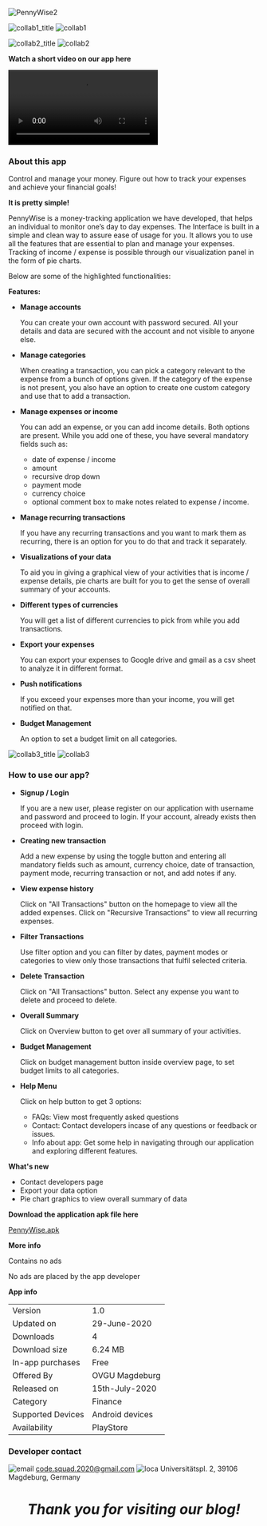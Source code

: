

![PennyWise2](uploads/441a102ab59a032808f745f45a0edb60/PennyWise2.png)
													 
![collab1_title](uploads/85b615efc84d61454df02e4495f0ac99/collab1_title.png)
![collab1](uploads/aa361ec5296056f82a5bf0b38695e5ef/collab1.png)

![collab2_title](uploads/bc98a575e892f048fe55615fbe1bcafe/collab2_title.png)
![collab2](uploads/6c96d41002722ff2674b805618c2556e/collab2.png)

**Watch a short video on our app here**

![PennyWise](uploads/401174aab90445865404199123b8340c/PennyWise.mp4)

### About this app

Control and manage your money. Figure out how to track your expenses and achieve your financial goals!

**It is pretty simple!**

PennyWise is a money-tracking application we have developed, that helps an individual to monitor one’s day to day expenses. The Interface is built in a simple and clean way to assure ease of usage for you. It allows you to use all the features that are essential to plan and manage your expenses. Tracking of income / expense is possible through our visualization panel in the form of pie charts. 

Below are some of the highlighted functionalities:

**Features:**

- **Manage accounts**

  You can create your own account with password secured. All your details and data are secured with the account and not visible to anyone else.

- **Manage categories**

  When creating a transaction, you can pick a category relevant to the expense from a bunch of options given. If the category of the expense is not present, you also have an option to create one custom category and use that to add a transaction.

- **Manage expenses or income**

  You can add an expense, or you can add income details. Both options are present. While you add one of these, you have several mandatory fields such as:

  * date of expense / income
  * amount
  * recursive drop down 
  * payment mode
  * currency choice
  * optional comment box to make notes related to expense / income.


- **Manage recurring transactions**

  If you have any recurring transactions and you want to mark them as recurring, there is an option for you to do that and track it separately.

- **Visualizations of your data**

  To aid you in giving a graphical view of your activities that is income / expense details, pie charts are built for you to get the sense of overall summary of your accounts.

- **Different types of currencies**

  You will get a list of different currencies to pick from while you add transactions.

- **Export your expenses** 

  You can export your expenses to Google drive and gmail as a csv sheet to analyze it in different format.

- **Push notifications**

  If you exceed your expenses more than your income, you will get notified on that.

- **Budget Management**

  An option to set a budget limit on all categories.

 
![collab3_title](uploads/d27045f105875f61893db5caf1690e77/collab3_title.png)
![collab3](uploads/713dda90d728165bf45f522fa79b8f20/collab3.png)
  

### How to use our app?

* **Signup / Login**

  If you are a new user, please register on our application with username and password and proceed to login. If your account, already exists then proceed with login.

* **Creating new transaction**

  Add a new expense by using the toggle button and entering all mandatory fields such as amount, currency choice, date of transaction, payment mode, recurring transaction or not, and add notes if any.

* **View expense history**

  Click on "All Transactions" button on the homepage to view all the added expenses. Click on "Recursive Transactions" to view all recurring expenses.

* **Filter Transactions**

  Use filter option and you can filter by dates, payment modes or categories to view only those transactions that fulfil selected criteria.

* **Delete Transaction**

  Click on "All Transactions" button. Select any expense you want to delete and proceed to delete.

* **Overall Summary**

  Click on Overview button to get over all summary of your activities.

* **Budget Management**

  Click on budget management button inside overview page, to set budget limits to all categories.

* **Help Menu**

  Click on help button to get 3 options:

  * FAQs: View most frequently asked questions
  * Contact: Contact developers incase of any questions or feedback or issues.
  * Info about app: Get some help in navigating through our application and exploring different features.

**What's new**

* Contact developers page
* Export your data option
* Pie chart graphics to view overall summary of data

**Download the application apk file here**

[PennyWise.apk](uploads/82a73af138e8239cc2fdf95e103085cb/PennyWise.apk)

**More info**

Contains no ads

No ads are placed by the app developer

**App info**

|                   |                 |
| ----------------- | --------------- |
| Version           | 1.0             |
| Updated on        | 29-June-2020    |
| Downloads         | 4               |
| Download size     | 6.24 MB         |
| In-app purchases  | Free            |
| Offered By        | OVGU Magdeburg  |
| Released on       | 15th-July-2020  |
| Category          | Finance         |
| Supported Devices | Android devices |
| Availability      | PlayStore       |


### Developer contact

![email](uploads/ccb6257a82452301fa4386a5a2d87d3f/email.jpg) 
code.squad.2020@gmail.com
![loca](uploads/2594345062ae6d9c7996f9e3017f77c4/loca.jpg)
Universitätspl. 2, 39106 Magdeburg, Germany


<div align="center">

# *Thank you for visiting our blog!*

</div>
